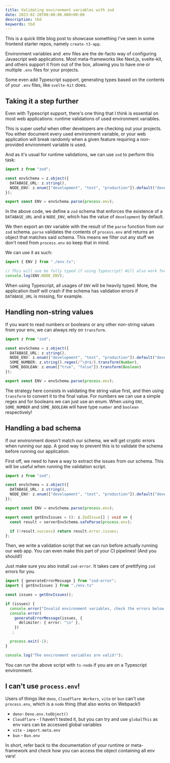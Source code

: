 ```yaml
---
title: Validating environment variables with zod
date: 2023-02-20T00:00:00.000+00:00
description: tbd
keywords: tbd
---
```


This is a quick little blog post to showcase something I've seen in some frontend starter repos, namely `create-t3-app`.

Environment variables and .env files are the de-facto way of configuring Javascript web applications. Most meta-frameworks like Next.js, svelte-kit, and others support it from out of the box, allowing you to have one or multiple `.env` files for your projects.

Some even add Typescript support, generating types based on the contents of your `.env` files, like `svelte-kit` does.

## Taking it a step further

Even with Typescript support, there's one thing that I think is essential on most web applications: runtime validations of used environment variables.

This is super useful when other developers are checking out your projects. You either document every used environment variable, or your web application will break randomly when a given feature requiring a non-provided environment variable is used.

And as it's usual for runtime validations, we can use `zod` to perform this task:

```ts:env.ts
import z from "zod";

const envSchema = z.object({
  DATABASE_URL: z.string(),
  NODE_ENV: z.enum(["development", "test", "production"]).default("development"),
});

export const ENV = envSchema.parse(process.env);
```

In the above code, we define a `zod` schema that enforces the existence of a `DATABASE_URL` and a `NODE_ENV`, which has the value of `development` by default.

We then export an `ENV` variable with the result of the `parse` function from our `zod` schema. `parse` validates the contents of `process.env` and returns an object that matches said schema. This means we filter out any stuff we don't need from `process.env` so keep that in mind.

We can use it as such:
```ts:some-file.ts
import { ENV } from "./env.ts";

// This will use be fully typed if using Typescript! Will also work for Javascript.
console.log(ENV.NODE_ENV);
```

When using Typescript, all usages of `ENV` will be heavily typed. More, the application itself will crash if the schema has validation errors if `DATABASE_URL` is missing, for example.

## Handling non-string values

If you want to read numbers or booleans or any other non-string values from your env, we can always rely on `transform`.

```ts:env.ts
import z from "zod";

const envSchema = z.object({
  DATABASE_URL: z.string(),
  NODE_ENV: z.enum(["development", "test", "production"]).default("development"),
  SOME_NUMBER: z.string().regex(/^\d+$/).transform(Number),
  SOME_BOOLEAN: z.enum(["true", "false"]).transform(Boolean)
});

export const ENV = envSchema.parse(process.env);
```

The strategy here consists in validating the string value first, and then using `transform` to convert it to the final value. For numbers we can use a simple regex and for booleans we can just use an enum. When using `ENV`, `SOME_NUMBER` and `SOME_BOOLEAN` will have type `number` and `boolean` respectively!

## Handling a bad schema

If our environment doesn't match our schema, we will get cryptic errors when running our app. A good way to prevent this is to validate the schema before running our application.

First off, we need to have a way to extract the issues from our schema. This will be useful when running the validation script.

```ts:env.ts
import z from "zod";

const envSchema = z.object({
  DATABASE_URL: z.string(),
  NODE_ENV: z.enum(["development", "test", "production"]).default("development"),
});

export const ENV = envSchema.parse(process.env);

export const getEnvIssues = (): z.ZodIssue[] | void => {
  const result = serverEnvSchema.safeParse(process.env);

  if (!result.success) return result.error.issues;
};
```

Then, we write a validation script that we can run before actually running our web app. You can even make this part of your CI pipelines! (And you should!)

Just make sure you also install `zod-error`. It takes care of prettifying `zod` errors for you.

```ts:validateEnv.ts
import { generateErrorMessage } from "zod-error";
import { getEnvIssues } from "./env.ts"

const issues = getEnvIssues();

if (issues) {
  console.error("Invalid environment variables, check the errors below!");
  console.error(
    generateErrorMessage(issues, {
      delimiter: { error: "\n" },
    })
   ;

  process.exit(-1);
}

console.log("The environment variables are valid!");
```

You can run the above script with `ts-node` if you are on a Typescript environment.

## I can't use `process.env`!

Users of things like `deno`, `Cloudflare Workers`, `vite` or `bun` can't use `process.env`, which is a `node` thing (that also works on Webpack!)

- `deno`- `Deno.env.toObject()`
- `Cloudflare` - I haven't tested it, but you can try and use `globalThis` as env vars can be accessed global variables
- `vite` - `import.meta.env`
- `bun` - `Bun.env`

In short, refer back to the documentation of your runtime or meta-framework and check how you can access the object containing all env vars!
